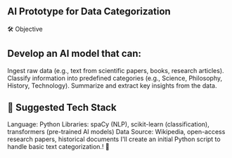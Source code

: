 ## AI Prototype for Data Categorization
🛠️ Objective
## Develop an AI model that can:

Ingest raw data (e.g., text from scientific papers, books, research articles).
Classify information into predefined categories (e.g., Science, Philosophy, History, Technology).
Summarize and extract key insights from the data.
## 📌 Suggested Tech Stack
Language: Python
Libraries: spaCy (NLP), scikit-learn (classification), transformers (pre-trained AI models)
Data Source: Wikipedia, open-access research papers, historical documents
I'll create an initial Python script to handle basic text categorization.! 🚀